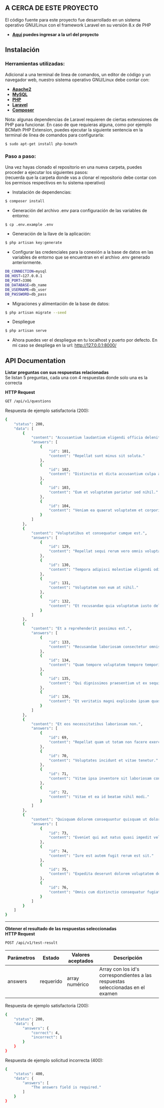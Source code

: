## A CERCA DE ESTE PROYECTO
El código fuente para este proyecto fue desarrollado en un sistema operativo GNU/Linux con el framework Laravel en su versión 8.x de PHP
- **[Aquí](https://radiant-headland-70565.herokuapp.com/) puedes ingresar a la url del proyecto**
## Instalación
### Herramientas utilizadas:
Adicional a una terminal de línea de comandos, un editor de código y un navegador web, nuestro sistema operativo GNU/Linux debe contar con:

- **[Apache2](https://httpd.apache.org/)**
- **[MySQL](https://www.mysql.com/)**
- **[PHP](https://www.php.net/)**
- **[Laravel](https://laravel.com/docs/8.x)**
- **[Composer](https://getcomposer.org/)**

Nota: algunas dependencias de Laravel requieren de ciertas extensiones de PHP para funcionar. En caso de que requieras alguna, como por ejemplo BCMath PHP Extension, puedes ejecutar la siguiente sentencia en la terminal de línea de comandos para configurarla:
```bash
$ sudo apt-get install php-bcmath
```
### Paso a paso:
Una vez hayas clonado el repositorio en una nueva carpeta, puedes proceder a ejecutar los siguientes pasos:  
(recuerda que la carpeta donde vas a clonar el repositorio debe contar con los permisos respectivos en tu sistema operativo)
- Instalación de dependencias:
```bash
$ composer install
```
- Generación del archivo .env para configuración de las variables de entorno:
```bash
$ cp .env.example .env
```
- Generación de la llave de la aplicación:
```bash
$ php artisan key:generate
```
- Configurar las credenciales para la conexión a la base de datos en las variables de entorno que se encuentran en el archivo .env generado anteriormente.
```bash
DB_CONNECTION=mysql
DB_HOST=127.0.0.1
DB_PORT=3306
DB_DATABASE=db_name
DB_USERNAME=db_user
DB_PASSWORD=db_pass
```
- Migraciones y alimentación de la base de datos:
```bash
$ php artisan migrate --seed
```
- Despliegue
```bash
$ php artisan serve
```
- Ahora puedes ver el despliegue en tu localhost y puerto por defecto. En mi caso se despliega en la url: http://127.0.0.1:8000/

## API Documentation
**Listar preguntas con sus respuestas relacionadas**  
Se listan 5 preguntas, cada una con 4 respuestas donde solo una es la correcta

**HTTP Request**
```bash
GET /api/v1/questions
```
Respuesta de ejemplo satisfactoria (200):
```bash
{
    "status": 200,
    "data": [
        {
            "content": "Accusantium laudantium eligendi officia deleniti.",
            "answers": [
                {
                    "id": 101,
                    "content": "Repellat sunt minus sit soluta."
                },
                {
                    "id": 102,
                    "content": "Distinctio et dicta accusantium culpa aliquam facilis est temporibus."
                },
                {
                    "id": 103,
                    "content": "Eum et voluptatem pariatur sed nihil."
                },
                {
                    "id": 104,
                    "content": "Veniam ea quaerat voluptatem et corporis."
                }
            ]
        },
        {
            "content": "Voluptatibus et consequatur cumque est.",
            "answers": [
                {
                    "id": 129,
                    "content": "Repellat sequi rerum vero omnis voluptas ut."
                },
                {
                    "id": 130,
                    "content": "Tempora adipisci molestiae eligendi odit."
                },
                {
                    "id": 131,
                    "content": "Voluptatem non eum at nihil."
                },
                {
                    "id": 132,
                    "content": "Et recusandae quia voluptatum iusto delectus accusantium fugiat."
                }
            ]
        },
        {
            "content": "Et a reprehenderit possimus est.",
            "answers": [
                {
                    "id": 133,
                    "content": "Recusandae laboriosam consectetur omnis labore autem fugiat aliquid impedit."
                },
                {
                    "id": 134,
                    "content": "Quam tempore voluptatem tempore temporibus."
                },
                {
                    "id": 135,
                    "content": "Qui dignissimos praesentium ut ex sequi consectetur et."
                },
                {
                    "id": 136,
                    "content": "Et veritatis magni explicabo ipsam quasi sed et."
                }
            ]
        },
        {
            "content": "Et eos necessitatibus laboriosam non.",
            "answers": [
                {
                    "id": 69,
                    "content": "Repellat quam ut totam non facere exercitationem soluta."
                },
                {
                    "id": 70,
                    "content": "Voluptates incidunt et vitae tenetur."
                },
                {
                    "id": 71,
                    "content": "Vitae ipsa inventore sit laboriosam consequuntur."
                },
                {
                    "id": 72,
                    "content": "Vitae et ea id beatae nihil modi."
                }
            ]
        },
        {
            "content": "Quisquam dolorem consequuntur quisquam ut dolorem a vel.",
            "answers": [
                {
                    "id": 73,
                    "content": "Eveniet qui aut natus quasi impedit vel."
                },
                {
                    "id": 74,
                    "content": "Iure est autem fugit rerum est sit."
                },
                {
                    "id": 75,
                    "content": "Expedita deserunt dolorem voluptatem dolore."
                },
                {
                    "id": 76,
                    "content": "Omnis cum distinctio consequatur fugiat."
                }
            ]
        }
    ]
}
```
---
**Obtener el resultado de las respuestas seleccionadas**  
**HTTP Request**
```bash
POST /api/v1/test-result
```
Parámetros | Estado | Valores aceptados | Descripción
--- | --- | --- | ---
answers | requerido | array numérico | Array con los id's correspondientes a las respuestas seleccionadas en el examen
Respuesta de ejemplo satisfactoria (200):
```bash
{
    "status": 200,
    "data": {
        "answers": {
            "correct": 4,
            "incorrect": 1
        }
    }
}
```
Respuesta de ejemplo solicitud incorrecta (400):
```bash
{
    "status": 400,
    "data": {
        "answers": [
            "The answers field is required."
        ]
    }
}
```
